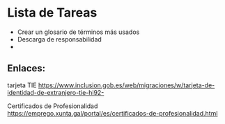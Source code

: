 # Lista de Tareas

- Crear un glosario de términos más usados
- Descarga de responsabilidad
- 

## Enlaces:
tarjeta TIE
https://www.inclusion.gob.es/web/migraciones/w/tarjeta-de-identidad-de-extranjero-tie-hi92-

Certificados de Profesionalidad
https://emprego.xunta.gal/portal/es/certificados-de-profesionalidad.html